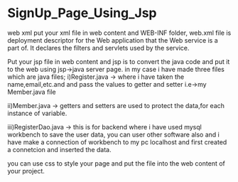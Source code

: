 # SignUp_Page_Using_Jsp
web xml put your xml file in web content and WEB-INF folder, web.xml file is deployment descriptor for the Web application that the Web service is a part of. It declares the filters and servlets used by the service.

Put your jsp file in web content and jsp is to convert the java code and put it to the web using jsp->java server page.
in my case i have made three files which are java files;
i)Register.java -> where i have taken the name,email,etc.and and pass the values to getter and setter i.e->my Member.java file


ii)Member.java -> getters and setters are used to protect the data,for each instance of variable.


iii)RegisterDao.java -> this is for backend where i have used mysql workbench to save the user data, you can user other software also and i have make a connection of workbench to my pc localhost and first created a connetcion and inserted the data.


you can use css to style your page and put the file into the web content of your project.
